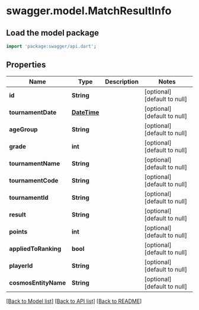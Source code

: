 # swagger.model.MatchResultInfo

## Load the model package
```dart
import 'package:swagger/api.dart';
```

## Properties
Name | Type | Description | Notes
------------ | ------------- | ------------- | -------------
**id** | **String** |  | [optional] [default to null]
**tournamentDate** | [**DateTime**](DateTime.md) |  | [optional] [default to null]
**ageGroup** | **String** |  | [optional] [default to null]
**grade** | **int** |  | [optional] [default to null]
**tournamentName** | **String** |  | [optional] [default to null]
**tournamentCode** | **String** |  | [optional] [default to null]
**tournamentId** | **String** |  | [optional] [default to null]
**result** | **String** |  | [optional] [default to null]
**points** | **int** |  | [optional] [default to null]
**appliedToRanking** | **bool** |  | [optional] [default to null]
**playerId** | **String** |  | [optional] [default to null]
**cosmosEntityName** | **String** |  | [optional] [default to null]

[[Back to Model list]](../README.md#documentation-for-models) [[Back to API list]](../README.md#documentation-for-api-endpoints) [[Back to README]](../README.md)


